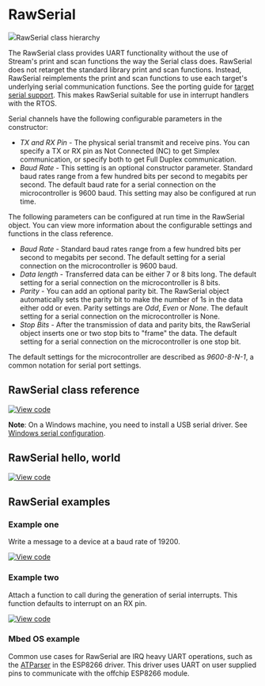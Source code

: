 # RawSerial

<span class="images">![](https://os.mbed.com/docs/v5.10/mbed-os-api-doxy/classmbed_1_1_raw_serial.png)<span>RawSerial class hierarchy</span></span>

The RawSerial class provides UART functionality without the use of Stream's print and scan functions the way the Serial class does. RawSerial does not retarget the standard library print and scan functions. Instead, RawSerial reimplements the print and scan functions to use each target's underlying serial communication functions. See the porting guide for [target serial support](/docs/v5.10/porting/serial-port.html). This makes RawSerial suitable for use in interrupt handlers with the RTOS.

Serial channels have the following configurable parameters in the constructor:

  - _TX and RX Pin_ - The physical serial transmit and receive pins. You can specify a TX or RX pin as Not Connected (NC) to get Simplex communication, or specify both to get Full Duplex communication.
  - _Baud Rate_ - This setting is an optional constructor parameter. Standard baud rates range from a few hundred bits per second to megabits per second. The default baud rate for a serial connection on the microcontroller is 9600 baud. This setting may also be configured at run time.

The following parameters can be configured at run time in the RawSerial object. You can view more information about the configurable settings and functions in the class reference.

  - _Baud Rate_ - Standard baud rates range from a few hundred bits per second to megabits per second. The default setting for a serial connection on the microcontroller is 9600 baud.
  - _Data length_ - Transferred data can be either 7 or 8 bits long. The default setting for a serial connection on the microcontroller is 8 bits.
  - _Parity_ - You can add an optional parity bit. The RawSerial object automatically sets the parity bit to make the number of 1s in the data either odd or even. Parity settings are *Odd*, *Even* or *None*. The default setting for a serial connection on the microcontroller is None.
  - _Stop Bits_ - After the transmission of data and parity bits, the RawSerial object inserts one or two stop bits to "frame" the data. The default setting for a serial connection on the microcontroller is one stop bit.

The default settings for the microcontroller are described as _9600-8-N-1_, a common notation for serial port settings.

## RawSerial class reference

[![View code](https://www.mbed.com/embed/?type=library)](https://os.mbed.com/docs/v5.10/mbed-os-api-doxy/classmbed_1_1_raw_serial.html)

<span class="notes">**Note**: On a Windows machine, you need to install a USB serial driver. See [Windows serial configuration](/docs/v5.10/tutorials/serial-communication.html#windows-serial-driver).</span>

## RawSerial hello, world

[![View code](https://www.mbed.com/embed/?url=https://os.mbed.com/teams/mbed_example/code/RawSerial_HelloWorld/)](https://os.mbed.com/teams/mbed_example/code/RawSerial_HelloWorld/file/112a40a5991a/main.cpp)

## RawSerial examples

### Example one

Write a message to a device at a baud rate of 19200.

[![View code](https://www.mbed.com/embed/?url=https://os.mbed.com/teams/mbed_example/code/RawSerial_ex_1/)](https://os.mbed.com/teams/mbed_example/code/RawSerial_ex_1/file/6a0d9cb21969/main.cpp)

### Example two

Attach a function to call during the generation of serial interrupts. This function defaults to interrupt on an RX pin.

[![View code](https://www.mbed.com/embed/?url=https://os.mbed.com/teams/mbed_example/code/RawSerial_ex_2/)](https://os.mbed.com/teams/mbed_example/code/RawSerial_ex_2/file/3ad999bfc3c4/main.cpp)

### Mbed OS example

Common use cases for RawSerial are IRQ heavy UART operations, such as the [ATParser](https://github.com/ARMmbed/ATParser/blob/3209400df676cbf0183a5894f648c71727602d30/BufferedSerial/BufferedSerial.cpp#L29) in the ESP8266 driver. This driver uses UART on user supplied pins to communicate with the offchip ESP8266 module.
